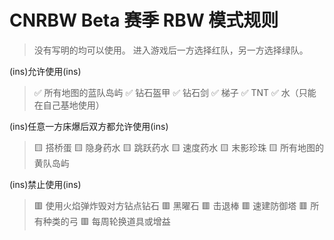 # CNRBW Beta 赛季 RBW 模式规则
> 没有写明的均可以使用。
进入游戏后一方选择红队，另一方选择绿队。

(ins)允许使用(ins)
> ✅ 所有地图的蓝队岛屿
✅ 钻石盔甲
✅ 钻石剑
✅ 梯子
✅ TNT
✅ 水（只能在自己基地使用）

(ins)任意一方床爆后双方都允许使用(ins)
> 🟨 搭桥蛋
🟨 隐身药水
🟨 跳跃药水
🟨 速度药水
🟨 末影珍珠
🟨 所有地图的黄队岛屿

(ins)禁止使用(ins)
> 🟥 使用火焰弹炸毁对方钻点钻石
🟥 黑曜石
🟥 击退棒
🟥 速建防御塔
🟥 所有种类的弓
🟥 每周轮换道具或增益

